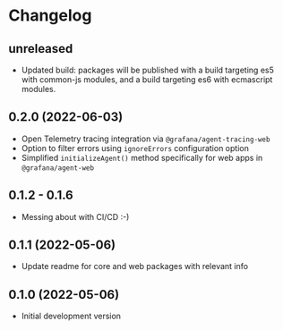 # Changelog

## unreleased

* Updated build: packages will be published with a build targeting es5 with common-js modules,
and a build targeting es6 with ecmascript modules.

## 0.2.0 (2022-06-03)

* Open Telemetry tracing integration via `@grafana/agent-tracing-web`
* Option to filter errors using `ignoreErrors` configuration option
* Simplified `initializeAgent()` method specifically for web apps in `@grafana/agent-web`

## 0.1.2 - 0.1.6

* Messing about with CI/CD :-)

## 0.1.1 (2022-05-06)

* Update readme for core and web packages with relevant info

## 0.1.0 (2022-05-06)

* Initial development version
